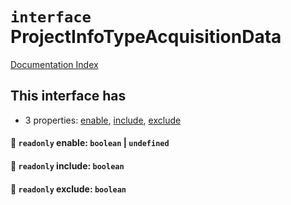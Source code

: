 # `interface` ProjectInfoTypeAcquisitionData

[Documentation Index](../README.md)

## This interface has

- 3 properties:
[enable](#-readonly-enable-boolean--undefined),
[include](#-readonly-include-boolean),
[exclude](#-readonly-exclude-boolean)


#### 📄 `readonly` enable: `boolean` | `undefined`



#### 📄 `readonly` include: `boolean`



#### 📄 `readonly` exclude: `boolean`



